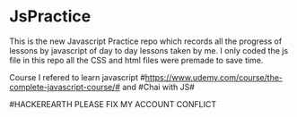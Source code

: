 # JsPractice

This is the new Javascript Practice repo which records all the progress of lessons by javascript of day to day lessons taken by me.
I only coded the js file in this repo all the CSS and html files were premade to save time.

Course I refered to learn javascript #https://www.udemy.com/course/the-complete-javascript-course/# and #Chai with JS#



#HACKEREARTH PLEASE FIX MY ACCOUNT CONFLICT
